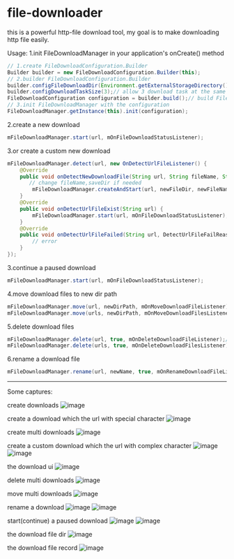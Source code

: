 # file-downloader

this is a powerful http-file download tool, my goal is to make downloading http file easily.

Usage:
1.init FileDownloadManager in your application's onCreate() method
``` java
// 1.create FileDownloadConfiguration.Builder
Builder builder = new FileDownloadConfiguration.Builder(this);
// 2.builder FileDownloadConfiguration.Builder
builder.configFileDownloadDir(Environment.getExternalStorageDirectory().getAbsolutePath() + File.separator + "FileDownloader");// builder the download path
builder.configDownloadTaskSize(3);// allow 3 download task at the same time
FileDownloadConfiguration configuration = builder.build();// build FileDownloadConfiguration with the builder
// 3.init FileDownloadManager with the configuration
FileDownloadManager.getInstance(this).init(configuration);
```

2.create a new download
``` java
mFileDownloadManager.start(url, mOnFileDownloadStatusListener);
```

3.or create a custom new download
``` java
mFileDownloadManager.detect(url, new OnDetectUrlFileListener() {
    @Override
    public void onDetectNewDownloadFile(String url, String fileName, String saveDir, int fileSize) {
       // change fileName,saveDir if needed
        mFileDownloadManager.createAndStart(url, newFileDir, newFileName, mOnFileDownloadStatusListener);
    }
    @Override
    public void onDetectUrlFileExist(String url) {
        mFileDownloadManager.start(url, mOnFileDownloadStatusListener);
    }
    @Override
    public void onDetectUrlFileFailed(String url, DetectUrlFileFailReason failReason) {
        // error
    }
});
```

3.continue a paused download
``` java
mFileDownloadManager.start(url, mOnFileDownloadStatusListener);
```

4.move download files to new dir path
``` java
mFileDownloadManager.move(url, newDirPath, mOnMoveDownloadFileListener);// single file
mFileDownloadManager.move(urls, newDirPath, mOnMoveDownloadFilesListener);// multi files
```

5.delete download files
``` java
mFileDownloadManager.delete(url, true, mOnDeleteDownloadFileListener);// single file
mFileDownloadManager.delete(urls, true, mOnDeleteDownloadFilesListener);// multi files
```

6.rename a download file
``` java
mFileDownloadManager.rename(url, newName, true, mOnRenameDownloadFileListener);
```

------------------------------------------------------------------------
Some captures:

create downloads
![image](https://github.com/wlfcolin/file-downloader/blob/master/capture/device-2015-11-27-160200.png)

create a download which the url with special character
![image](https://github.com/wlfcolin/file-downloader/blob/master/capture/device-2015-11-27-160214.png)

create multi downloads
![image](https://github.com/wlfcolin/file-downloader/blob/master/capture/device-2015-11-27-160237.png)

create a custom download which the url with complex character
![image](https://github.com/wlfcolin/file-downloader/blob/master/capture/device-2015-11-27-160257.png)
![image](https://github.com/wlfcolin/file-downloader/blob/master/capture/device-2015-11-27-160324.png)

the download ui
![image](https://github.com/wlfcolin/file-downloader/blob/master/capture/device-2015-11-27-160424.png)

delete multi downloads
![image](https://github.com/wlfcolin/file-downloader/blob/master/capture/device-2015-11-27-160450.png)

move multi downloads
![image](https://github.com/wlfcolin/file-downloader/blob/master/capture/device-2015-11-27-160508.png)

rename a download
![image](https://github.com/wlfcolin/file-downloader/blob/master/capture/device-2015-11-27-160538.png)
![image](https://github.com/wlfcolin/file-downloader/blob/master/capture/device-2015-11-27-160545.png)

start(continue) a paused download
![image](https://github.com/wlfcolin/file-downloader/blob/master/capture/device-2015-11-27-160717.png)
![image](https://github.com/wlfcolin/file-downloader/blob/master/capture/device-2015-11-27-160749.png)

the download file dir
![image](https://github.com/wlfcolin/file-downloader/blob/master/capture/device-2015-11-27-160808.png)

the download file record
![image](https://github.com/wlfcolin/file-downloader/blob/master/capture/device-2015-11-27-161739.png)